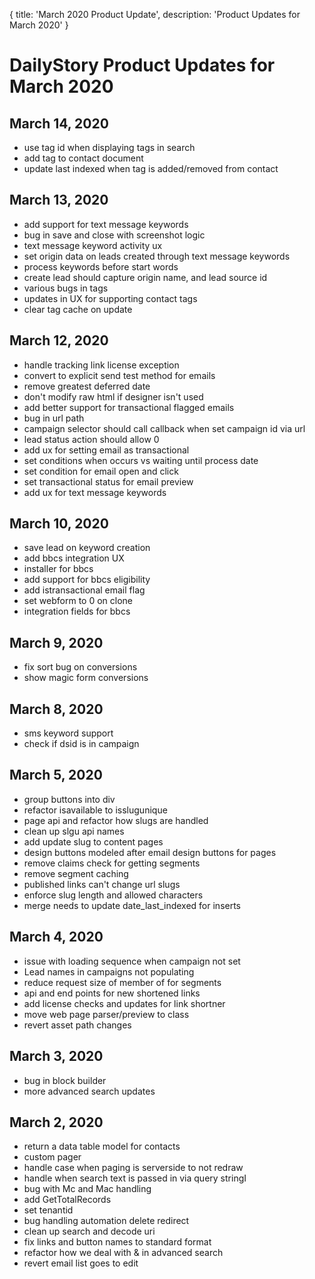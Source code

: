 {
	title: 'March 2020 Product Update',
	description: 'Product Updates for March 2020'
}
# DailyStory Product Updates for March 2020
## March 14, 2020
* use tag id when displaying tags in search
* add tag to contact document
* update last indexed when tag is added/removed from contact

## March 13, 2020
* add support for text message keywords
* bug in save and close with screenshot logic
* text message keyword activity ux
* set origin data on leads created through text message keywords
* process keywords before start words
* create lead should capture origin name, and lead source id
* various bugs in tags
* updates in UX for supporting contact tags
* clear tag cache on update

## March 12, 2020
* handle tracking link license exception
* convert to explicit send test method for emails
* remove greatest deferred date
* don't modify raw html if designer isn't used
* add better support for transactional flagged emails
* bug in url path
* campaign selector should call callback when set campaign id via url
* lead status action should allow 0
* add ux for setting email as transactional
* set conditions when occurs vs waiting until process date
* set condition for email open and click
* set transactional status for email preview
* add ux for text message keywords

## March 10, 2020
* save lead on keyword creation
* add bbcs integration UX
* installer for bbcs
* add support for bbcs eligibility
* add istransactional email flag
* set webform to 0 on clone
* integration fields for bbcs

## March 9, 2020
* fix sort bug on conversions
* show magic form conversions

## March 8, 2020
* sms keyword support
* check if dsid is in campaign

## March 5, 2020
* group buttons into div
* refactor isavailable to isslugunique
* page api and refactor how slugs are handled
* clean up slgu api names
* add update slug to content pages
* design buttons modeled after email design buttons for pages
* remove claims check for getting segments
* remove segment caching
* published links can't change url slugs
* enforce slug length and allowed characters
* merge needs to update date_last_indexed for inserts

## March 4, 2020
* issue with loading sequence when campaign not set
* Lead names in campaigns not populating
* reduce request size of member of for segments
* api and end points for new shortened links
* add license checks and updates for link shortner
* move web page parser/preview to class
* revert asset path changes

## March 3, 2020
* bug in block builder
* more advanced search updates

## March 2, 2020
* return a data table model for contacts
* custom pager
* handle case when paging is serverside to not redraw
* handle when search text is passed in via query stringI
* bug with Mc and Mac handling
* add GetTotalRecords
* set tenantid
* bug handling automation delete redirect
* clean up search and decode uri
* fix links and button names to standard format
* refactor how we deal with & in advanced search
* revert email list goes to edit
